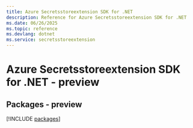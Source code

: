 ```yaml
---
title: Azure Secretsstoreextension SDK for .NET
description: Reference for Azure Secretsstoreextension SDK for .NET
ms.date: 06/26/2025
ms.topic: reference
ms.devlang: dotnet
ms.service: secretsstoreextension
---
```

# Azure Secretsstoreextension SDK for .NET - preview
## Packages - preview
[!INCLUDE [packages](secretsstoreextension-index.md)]